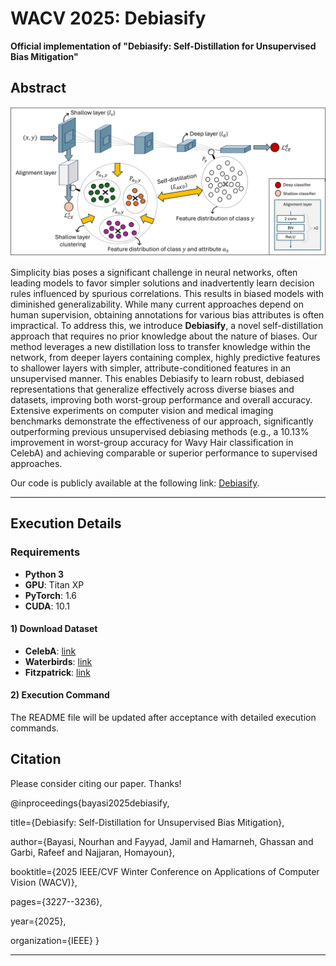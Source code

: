 # WACV 2025: Debiasify  
**Official implementation of "Debiasify: Self-Distillation for Unsupervised Bias Mitigation"**

## Abstract

![Debiasify Illustration](images/WACV.png)

Simplicity bias poses a significant challenge in neural networks, often leading models to favor simpler solutions and inadvertently learn decision rules influenced by spurious correlations. This results in biased models with diminished generalizability. While many current approaches depend on human supervision, obtaining annotations for various bias attributes is often impractical. To address this, we introduce **Debiasify**, a novel self-distillation approach that requires no prior knowledge about the nature of biases. Our method leverages a new distillation loss to transfer knowledge within the network, from deeper layers containing complex, highly predictive features to shallower layers with simpler, attribute-conditioned features in an unsupervised manner. This enables Debiasify to learn robust, debiased representations that generalize effectively across diverse biases and datasets, improving both worst-group performance and overall accuracy. Extensive experiments on computer vision and medical imaging benchmarks demonstrate the effectiveness of our approach, significantly outperforming previous unsupervised debiasing methods (e.g., a 10.13% improvement in worst-group accuracy for Wavy Hair classification in CelebA) and achieving comparable or superior performance to supervised approaches. 

Our code is publicly available at the following link: [Debiasify](#).

---

## Execution Details

### Requirements

- **Python 3**
- **GPU**: Titan XP
- **PyTorch**: 1.6
- **CUDA**: 10.1

#### 1) Download Dataset

- **CelebA**: [link](#)
- **Waterbirds**: [link](#)
- **Fitzpatrick**: [link](#)

#### 2) Execution Command

The README file will be updated after acceptance with detailed execution commands.

## Citation 
Please consider citing our paper. Thanks!

@inproceedings{bayasi2025debiasify,

  title={Debiasify: Self-Distillation for Unsupervised Bias Mitigation},
  
  author={Bayasi, Nourhan and Fayyad, Jamil and Hamarneh, Ghassan and Garbi, Rafeef and Najjaran, Homayoun},
  
  booktitle={2025 IEEE/CVF Winter Conference on Applications of Computer Vision (WACV)},
  
  pages={3227--3236},
  
  year={2025},
  
  organization={IEEE}
}



---
